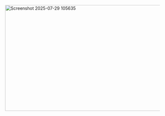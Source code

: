<img width="552" height="346" alt="Screenshot 2025-07-29 105635" src="https://github.com/user-attachments/assets/893c9677-85c6-4f92-8cdf-b6edc496ad3e" />
